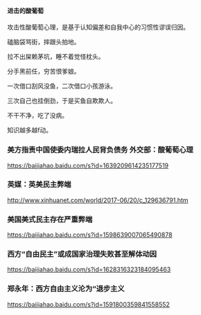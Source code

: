 #### 进击的酸葡萄

攻击性酸葡萄心理，是基于认知偏差和自我中心的习惯性谬误归因。

磕脑袋骂街，摔跟头拍地。

拉不出屎赖茅坑，睡不着觉怪枕头。

分手黑前任，穷苦恨爹娘。

一次借口刮风没鱼，二次借口小孩游泳。

三次自己也挂倒劲，于是买鱼自欺欺人。

不干不净，吃了没病。

知识越多越f动。

### 美方指责中国使委内瑞拉人民背负债务 外交部：酸葡萄心理
https://baijiahao.baidu.com/s?id=1639209614235177519
### 英媒：英美民主弊端
http://www.xinhuanet.com/world/2017-06/20/c_129636791.htm
### 美国美式民主存在严重弊端
https://baijiahao.baidu.com/s?id=1598639007065490878
### 西方“自由民主”或成国家治理失败甚至解体动因
https://baijiahao.baidu.com/s?id=1628316323184095463
### 郑永年：西方自由主义沦为“退步主义
https://baijiahao.baidu.com/s?id=1591800359841558552
